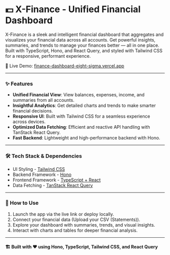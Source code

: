 # 💵 X-Finance - Unified Financial Dashboard  

X-Finance is a sleek and intelligent financial dashboard that aggregates and visualizes your financial data across all accounts. Get powerful insights, summaries, and trends to manage your finances better — all in one place. Built with TypeScript, Hono, and React Query, and styled with Tailwind CSS for a responsive, performant experience.

🔗 Live Demo: [finance-dashboard-eight-sigma.vercel.app](https://finance-dashboard-eight-sigma.vercel.app)

---

### ✨ Features  
- **Unified Financial View**: View balances, expenses, income, and summaries from all accounts.  
- **Insightful Analytics**: Get detailed charts and trends to make smarter financial decisions.  
- **Responsive UI**: Built with Tailwind CSS for a seamless experience across devices.  
- **Optimized Data Fetching**: Efficient and reactive API handling with TanStack React Query.  
- **Fast Backend**: Lightweight and high-performance backend with Hono.

---

### 🛠 Tech Stack & Dependencies  
- UI Styling - [Tailwind CSS](https://tailwindcss.com/)  
- Backend Framework - [Hono](https://hono.dev/)  
- Frontend Framework - [TypeScript + React](https://react.dev/)  
- Data Fetching - [TanStack React Query](https://tanstack.com/query/latest)  

---

### 🚀 How to Use  
1. Launch the app via the live link or deploy locally.  
2. Connect your financial data (Upload your CSV (Statements)).  
3. Explore your dashboard with summaries, trends, and visual insights.  
4. Interact with charts and tables for deeper financial analysis.

---

#### 🏗 Built with ❤️ using Hono, TypeScript, Tailwind CSS, and React Query  
